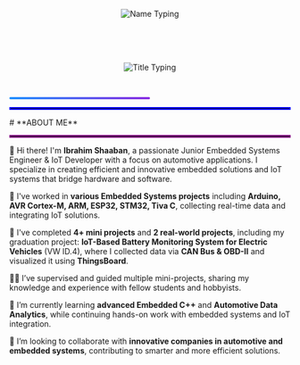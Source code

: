 <!-- الاسم -->
<p align="center">
  <img src="https://readme-typing-svg.herokuapp.com?font=Fira+Code&size=32&duration=3000&pause=1000&color=1E90FF&center=true&width=700&lines=Ibrahim+Shaaban" alt="Name Typing" />
</p>

<br><br><br>

<!-- العنوان -->
<p align="center">
  <img src="https://readme-typing-svg.herokuapp.com?font=Fira+Code&size=24&duration=3000&pause=1000&color=FF5733,FF8D1A&center=true&width=700&lines=Junior+Embedded+Engineer+And+IoT+Developer;Automotive+Engineer" alt="Title Typing" />
</p>

<br>

<!-- خط الفاصل بين السكشنات -->
<p align="center">
  <div style="background: linear-gradient(to right, #1E90FF, #8A2BE2); height: 4px; width: 50%; border-radius: 2px;"></div>
</p>

<hr style="border: 2px solid blue;">
# **ABOUT ME**
<hr style="border: 2px solid purple;">

👋 Hi there! I'm **Ibrahim Shaaban**, a passionate Junior Embedded Systems Engineer & IoT Developer with a focus on automotive applications. I specialize in creating efficient and innovative embedded solutions and IoT systems that bridge hardware and software.  

🔭 I've worked in **various Embedded Systems projects** including **Arduino, AVR Cortex-M, ARM, ESP32, STM32, Tiva C**, collecting real-time data and integrating IoT solutions.  

🤖 I've completed **4+ mini projects** and **2 real-world projects**, including my graduation project: **IoT-Based Battery Monitoring System for Electric Vehicles** (VW ID.4), where I collected data via **CAN Bus & OBD-II** and visualized it using **ThingsBoard**.  

👨‍🏫 I’ve supervised and guided multiple mini-projects, sharing my knowledge and experience with fellow students and hobbyists.  

🌱 I’m currently learning **advanced Embedded C++** and **Automotive Data Analytics**, while continuing hands-on work with embedded systems and IoT integration.  

🤝 I’m looking to collaborate with **innovative companies in automotive and embedded systems**, contributing to smarter and more efficient solutions.
